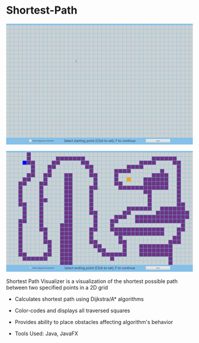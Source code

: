 # Shortest-Path

![Shortest-Path-Simple-Demo](demo/ShortestPathSimple.gif)

![Shortest-Path-Complex-Demo](demo/ShortestPathComplex.gif)

Shortest Path Visualizer is a visualization of the shortest possible path between two specified points in a 2D grid

* Calculates shortest path using Dijkstra/A* algorithms

* Color-codes and displays all traversed squares

* Provides ability to place obstacles affecting algorithm's behavior

* Tools Used: Java, JavaFX
